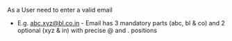 As a User need to
enter
a valid email
- E.g. abc.xyz@bl.co.in - Email has 3 mandatory parts (abc, bl
& co) and 2 optional (xyz & in) with
precise @ and . positions